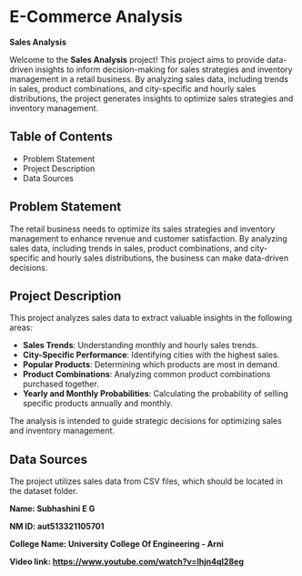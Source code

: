 # E-Commerce Analysis

**Sales Analysis**

Welcome to the **Sales Analysis** project! This project aims to provide data-driven insights to inform decision-making for sales strategies and inventory management in a retail business. By analyzing sales data, including trends in sales, product combinations, and city-specific and hourly sales distributions, the project generates insights to optimize sales strategies and inventory management.

## Table of Contents

- Problem Statement
- Project Description
- Data Sources

## Problem Statement

The retail business needs to optimize its sales strategies and inventory management to enhance revenue and customer satisfaction. By analyzing sales data, including trends in sales, product combinations, and city-specific and hourly sales distributions, the business can make data-driven decisions.

## Project Description

This project analyzes sales data to extract valuable insights in the following areas:

- **Sales Trends**: Understanding monthly and hourly sales trends.
- **City-Specific Performance**: Identifying cities with the highest sales.
- **Popular Products**: Determining which products are most in demand.
- **Product Combinations**: Analyzing common product combinations purchased together.
- **Yearly and Monthly Probabilities**: Calculating the probability of selling specific products annually and monthly.

The analysis is intended to guide strategic decisions for optimizing sales and inventory management.

## Data Sources

The project utilizes sales data from CSV files, which should be located in the dataset folder.

**Name: Subhashini E G**

**NM ID: aut513321105701**

**College Name: University College Of Engineering - Arni**

**Video link: https://www.youtube.com/watch?v=lhjn4qI28eg**
